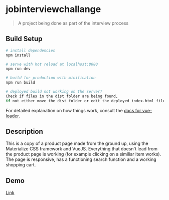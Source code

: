 # jobinterviewchallange

> A project being done as part of the interview process

## Build Setup

``` bash
# install dependencies
npm install

# serve with hot reload at localhost:8080
npm run dev

# build for production with minification
npm run build

# deployed build not working on the server?
Check if files in the dist folder are being found, 
if not either move the dist folder or edit the deployed index.html file
```
For detailed explanation on how things work, consult the [docs for vue-loader](http://vuejs.github.io/vue-loader).

## Description
This is a copy of a product page made from the ground up, using the Materialize CSS framework and VueJS. 
Everything that doesn't lead from the product page is working (for example clicking on a similiar item works).
The page is responsive, has a functioning search function and a working shopping cart.

## Demo
[Link](https://job-interview-app-challange.herokuapp.com/)
